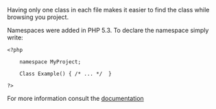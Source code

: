 Having only one class in each file makes it easier to find the class while browsing you project.

Namespaces were added in PHP 5.3. To declare the namespace simply write:

    <?php

        namespace MyProject;

        Class Example() { /* ... */  }

    ?>

For more information consult the [documentation](http://www.php.net/manual/en/language.namespaces.php)


